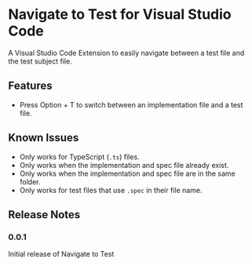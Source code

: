 # Navigate to Test for Visual Studio Code

A Visual Studio Code Extension to easily navigate between a test file and the test subject file. 

## Features

- Press Option + T to switch between an implementation file and a test file.

## Known Issues

- Only works for TypeScript (`.ts`) files.
- Only works when the implementation and spec file already exist.
- Only works when the implementation and spec file are in the same folder.
- Only works for test files that use `.spec` in their file name.

## Release Notes

### 0.0.1

Initial release of Navigate to Test
